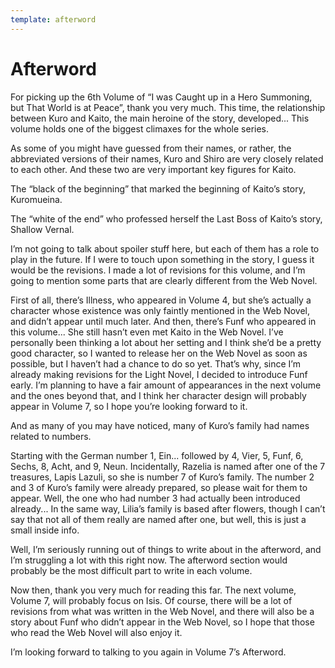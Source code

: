 ```yaml
---
template: afterword
---
```


# Afterword

For picking up the 6th Volume of “I was Caught up in a Hero Summoning, but That
World is at Peace”, thank you very much. This time, the relationship between
Kuro and Kaito, the main heroine of the story, developed... This volume holds
one of the biggest climaxes for the whole series.

As some of you might have guessed from their names, or rather, the abbreviated
versions of their names, Kuro and Shiro are very closely related to each other.
And these two are very important key figures for Kaito.

The “black of the beginning” that marked the beginning of Kaito’s story,
Kuromueina.

The “white of the end” who professed herself the Last Boss of Kaito’s story,
Shallow Vernal.

I’m not going to talk about spoiler stuff here, but each of them has a role to
play in the future. If I were to touch upon something in the story, I guess it
would be the revisions. I made a lot of revisions for this volume, and I’m going
to mention some parts that are clearly different from the Web Novel.

First of all, there’s Illness, who appeared in Volume 4, but she’s actually a
character whose existence was only faintly mentioned in the Web Novel, and
didn’t appear until much later. And then, there’s Funf who appeared in this
volume... She still hasn’t even met Kaito in the Web Novel. I’ve personally been
thinking a lot about her setting and I think she’d be a pretty good character,
so I wanted to release her on the Web Novel as soon as possible, but I haven’t
had a chance to do so yet. That’s why, since I’m already making revisions for
the Light Novel, I decided to introduce Funf early. I’m planning to have a fair
amount of appearances in the next volume and the ones beyond that, and I think
her character design will probably appear in Volume 7, so I hope you’re looking
forward to it.

And as many of you may have noticed, many of Kuro’s family had names related to
numbers.

Starting with the German number 1, Ein... followed by 4, Vier, 5, Funf, 6,
Sechs, 8, Acht, and 9, Neun. Incidentally, Razelia is named after one of the 7
treasures, Lapis Lazuli, so she is number 7 of Kuro’s family. The number 2 and 3
of Kuro’s family were already prepared, so please wait for them to appear. Well,
the one who had number 3 had actually been introduced already... In the same
way, Lilia’s family is based after flowers, though I can’t say that not all of
them really are named after one, but well, this is just a small inside info.

Well, I’m seriously running out of things to write about in the afterword, and
I’m struggling a lot with this right now. The afterword section would probably
be the most difficult part to write in each volume.

Now then, thank you very much for reading this far. The next volume, Volume 7,
will probably focus on Isis. Of course, there will be a lot of revisions from
what was written in the Web Novel, and there will also be a story about Funf who
didn’t appear in the Web Novel, so I hope that those who read the Web Novel will
also enjoy it.

I’m looking forward to talking to you again in Volume 7’s Afterword.
